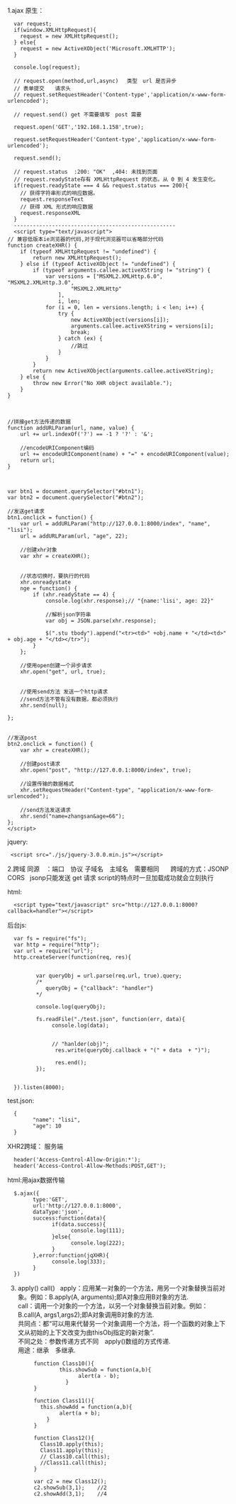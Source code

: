 1.ajax
原生：

      var request;
      if(window.XMLHttpRequest){
        request = new XMLHttpRequest();
      } else{
        request = new ActiveXObject('Microsoft.XMLHTTP');
      } 

      console.log(request);

      // request.open(method,url,async) 　类型　url 是否异步
      // 表单提交　　请求头
      // request.setRequestHeader('Content-type','application/x-www-form-urlencoded');

      // request.send() get 不需要填写　post 需要

      request.open('GET','192.168.1.158',true);

      request.setRequestHeader('Content-type','application/x-www-form-urlencoded');	

      request.send();

      // request.status  :200: "OK"  ,404: 未找到页面
      // request.readyState存有 XMLHttpRequest 的状态。从 0 到 4 发生变化。
      if(request.readyState === 4 && request.status === 200){
        // 获得字符串形式的响应数据。
        request.responseText
        // 获得 XML 形式的响应数据
        request.responseXML
      }
      ---------------------------------------------------
      <script type="text/javascript">
    // 兼容低版本ie浏览器的代码,对于现代浏览器可以省略部分代码
    function createXHR() {
        if (typeof XMLHttpRequest != "undefined") {
            return new XMLHttpRequest();
        } else if (typeof ActiveXObject != "undefined") {
            if (typeof arguments.callee.activeXString != "string") {
                var versions = ["MSXML2.XMLHttp.6.0", "MSXML2.XMLHttp.3.0",
                        "MSXML2.XMLHttp"
                    ],
                    i, len;
                for (i = 0, len = versions.length; i < len; i++) {
                    try {
                        new ActiveXObject(versions[i]);
                        arguments.callee.activeXString = versions[i];
                        break;
                    } catch (ex) {
                        //跳过
                    }
                }
            }
            return new ActiveXObject(arguments.callee.activeXString);
        } else {
            throw new Error("No XHR object available.");
        }
    }



    //拼接get方法传递的数据
    function addURLParam(url, name, value) {
        url += url.indexOf('?') == -1 ? '?' : '&';

        //encodeURIComponent编码
        url += encodeURIComponent(name) + "=" + encodeURIComponent(value);
        return url;
    }



    var btn1 = document.querySelector("#btn1");
    var btn2 = document.querySelector("#btn2");

    //发送get请求
    btn1.onclick = function() {
        var url = addURLParam("http://127.0.0.1:8000/index", "name", "lisi");
        url = addURLParam(url, "age", 22);

        //创建xhr对象
        var xhr = createXHR();


        //状态切换时，要执行的代码
        xhr.onreadystate
        nge = function() {
            if (xhr.readyState == 4) {
                console.log(xhr.response);// "{name:'lisi', age: 22}"

                //解析json字符串
                var obj = JSON.parse(xhr.response);

                $(".stu tbody").append("<tr><td>" +obj.name + "</td><td>" + obj.age + "</td></tr>");
            }
        };

        //使用open创建一个异步请求
        xhr.open("get", url, true);


        //使用send方法 发送一个http请求
        //send方法不管有没有数据，都必须执行
        xhr.send(null);

    };


    //发送post
    btn2.onclick = function() {
        var xhr = createXHR();

        //创建post请求
        xhr.open("post", "http://127.0.0.1:8000/index", true);

        //设置传输的数据格式
        xhr.setRequestHeader("Content-type", "application/x-www-form-urlencoded");

        //send方法发送请求
        xhr.send("name=zhangsan&age=66");
    };
    </script>
jquery:

     <script src="./js/jquery-3.0.0.min.js"></script>
     

2.跨域
同源　：端口　协议 子域名　主域名　需要相同  　
跨域的方式：JSONP CORS  
jsonp只能发送 get 请求 script的特点时一旦加载成功就会立刻执行

html:

      <script type="text/javascript" src="http://127.0.0.1:8000?callback=handler"></script>
后台js:

      var fs = require("fs");
      var http = require("http");
      var url = require("url");
      http.createServer(function(req, res){


             var queryObj = url.parse(req.url, true).query;
             /*
                queryObj = {"callback": "handler"}
             */

             console.log(queryObj);

             fs.readFile("./test.json", function(err, data){
                  console.log(data);


                  // "hanlder(obj)";	 
                   res.write(queryObj.callback + "(" + data  + ")");

                   res.end();
             });


      }).listen(8000);

test.json:

      {
            "name": "lisi",
            "age": 10
      }
      
XHR2跨域：
服务端　
      
      header('Access-Control-Allow-Origin:*');
      header('Access-Control-Allow-Methods:POST,GET');
      
html:用ajax数据传输

      $.ajax({
            type:'GET',
            url:'http://127.0.0.1:8000',
            dataType:'json',
            success:function(data){
                  if(data.success){
                        console.log(111);
                  }else{
                        console.log(222);
                  }
            },error:function(jqXHR){
                  console.log(333);
            }
      })
3. apply() call()  
apply：应用某一对象的一个方法，用另一个对象替换当前对象。例如：B.apply(A, arguments);即A对象应用B对象的方法.  
call：调用一个对象的一个方法，以另一个对象替换当前对象。例如：B.call(A, args1,args2);即A对象调用B对象的方法.  
共同点：都“可以用来代替另一个对象调用一个方法，将一个函数的对象上下文从初始的上下文改变为由thisObj指定的新对象”.  
不同之处：参数传递方式不同　apply()数组的方式传递.  
用途：继承　多继承.

            function Class10(){
                    this.showSub = function(a,b){
                          alert(a - b);
                      }   
            }

            function Class11(){
              this.showAdd = function(a,b){
                    alert(a + b);
                }  
            }

            function Class12(){
              Class10.apply(this);
              Class11.apply(this);   
              // Class10.call(this);
              //Class11.call(this);  
            }

            var c2 = new Class12();
            c2.showSub(3,1);    //2
            c2.showAdd(3,1);    //4
